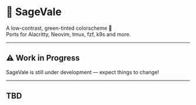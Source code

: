 # 🌿 SageVale

A low-contrast, green-tinted colorscheme 🌱  
Ports for Alacritty, Neovim, tmux, fzf, k9s and more.  

---

## ⚠️ Work in Progress
SageVale is still under development — expect things to change!  

---

## TBD
